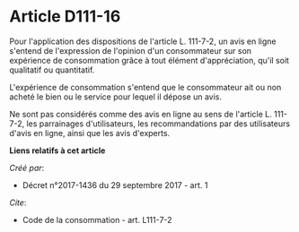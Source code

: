 # Article D111-16

Pour l'application des dispositions de l'article L. 111-7-2, un avis en ligne s'entend de l'expression de l'opinion d'un
consommateur sur son expérience de consommation grâce à tout élément d'appréciation, qu'il soit qualitatif ou quantitatif. 

L'expérience de consommation s'entend que le consommateur ait ou non acheté le bien ou le service pour lequel il dépose un
avis. 

Ne sont pas considérés comme des avis en ligne au sens de l'article L. 111-7-2, les parrainages d'utilisateurs, les
recommandations par des utilisateurs d'avis en ligne, ainsi que les avis d'experts.

**Liens relatifs à cet article**

_Créé par_:

  - Décret n°2017-1436 du 29 septembre 2017 - art. 1

_Cite_:

  - Code de la consommation - art. L111-7-2
